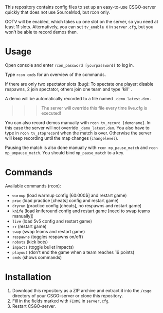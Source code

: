 This repository contains config files to set up an easy-to-use CSGO-server quickly that does not use SourceMod, but rcon only.

GOTV will be enabled, which takes up one slot on the server, so you need at least 11 slots. Alternatively, you can set `tv_enable 0`
in `server.cfg`, but you won't be able to record demos then.

# Usage

Open console and enter `rcon_password [yourpassword]` to log in.

Type `rcon cmds` for an overview of the commands.

If there are only two spectator slots (bug): To spectate one player: disable respawns, 2 join spectator, others join one team and type 'kill' .

A demo will be automatically recorded to a file named `_demo_latest.dem` .

>>> The server will override this file every time live.cfg is executed!

You can also record demos manually with `rcon tv_record [demoname]`. In this case the server will not override `_demo_latest.dem`.
You also have to type in `rcon tv_stoprecord` when the match is over. Otherwise the server will keep recording until the map changes (`changelevel`).

Pausing the match is also done manually with `rcon mp_pause_match` and `rcon mp_unpause_match`. You should bind `mp_pause_match` to a key.

# Commands

Available commands (rcon): 

* `warmup` (load warmup config [60.000$] and restart game)
* `prac` (load practice [cheats] config and restart game)
* `dryrun` (practice config [cheats], no respawns and restart game)
* `knife` (load kniferound config and restart game [need to swap teams manually])
* `live` (load 5v5 config and restart game)
* `rr` (restart game)
* `swap` (swap teams and restart game)
* `respawns` (toggles respawns on/off)
* `nobots` (kick bots)
* `impacts` (toggle bullet impacts)
* `playout` (don't end the game when a team reaches 16 points)
* `cmds` (shows commands)

# Installation

1. Download this repository as a ZIP archive and extract it into the `/csgo` directory of your CSGO-server or clone this repository.
2. Fill in the fields marked with `FIXME` in `server.cfg`.
3. Restart CSGO-server.
